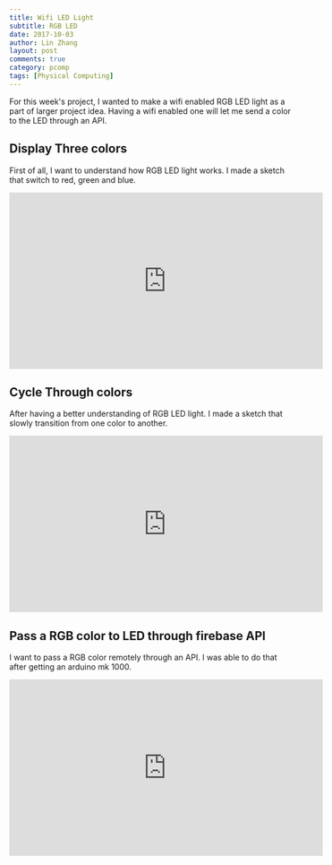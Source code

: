 ```yaml
---
title: Wifi LED Light
subtitle: RGB LED
date: 2017-10-03
author: Lin Zhang
layout: post
comments: true
category: pcomp
tags: [Physical Computing]
---
```


For this week's project, I wanted to make a wifi enabled RGB LED light as a part of larger project idea. Having a wifi enabled one will let me send a color to the LED through an API.

## Display Three colors

First of all, I want to understand how RGB LED light works. I made a sketch that switch to red, green and blue.

<iframe width="560" height="315" src="https://www.youtube.com/embed/qyWhFNNkpzs" frameborder="0" allowfullscreen></iframe>

## Cycle Through colors

After having a better understanding of RGB LED light. I made a sketch that slowly transition from one color to another.

<iframe width="560" height="315" src="https://www.youtube.com/embed/ta22aIC8poI" frameborder="0" allowfullscreen></iframe>


## Pass a RGB color to LED through firebase API

I want to pass a RGB color remotely through an API. I was able to do that after getting an arduino mk 1000.

<iframe width="560" height="315" src="https://www.youtube.com/embed/uZ55dyRqlww" frameborder="0" allowfullscreen></iframe>
